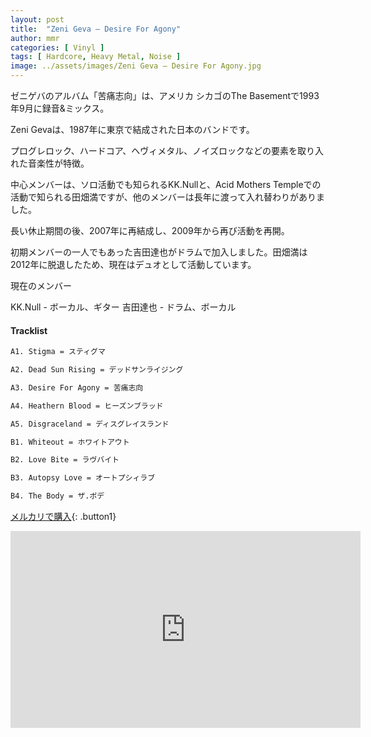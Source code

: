 ```yaml
---
layout: post
title:  "Zeni Geva – Desire For Agony"
author: mmr
categories: [ Vinyl ]
tags: [ Hardcore, Heavy Metal, Noise ]
image: ../assets/images/Zeni Geva – Desire For Agony.jpg
---
```


ゼニゲバのアルバム「苦痛志向」は、アメリカ シカゴのThe Basementで1993年9月に録音&ミックス。

Zeni Gevaは、1987年に東京で結成された日本のバンドです。

プログレロック、ハードコア、ヘヴィメタル、ノイズロックなどの要素を取り入れた音楽性が特徴。

中心メンバーは、ソロ活動でも知られるKK.Nullと、Acid Mothers Templeでの活動で知られる田畑満ですが、他のメンバーは長年に渡って入れ替わりがありました。

長い休止期間の後、2007年に再結成し、2009年から再び活動を再開。

初期メンバーの一人でもあった吉田達也がドラムで加入しました。田畑満は2012年に脱退したため、現在はデュオとして活動しています。

現在のメンバー

KK.Null - ボーカル、ギター
吉田達也 - ドラム、ボーカル

#### Tracklist
```md
A1. Stigma = スティグマ

A2. Dead Sun Rising = デッドサンライジング

A3. Desire For Agony = 苦痛志向

A4. Heathern Blood = ヒーズンブラッド

A5. Disgraceland = ディスグレイスランド

B1. Whiteout = ホワイトアウト

B2. Love Bite = ラヴバイト

B3. Autopsy Love = オートプシィラブ

B4. The Body = ザ.ボデ
```

[メルカリで購入](https://jp.mercari.com/item/m93829720298?afid=6142608987){: .button1}

<iframe width="560" height="315" src="https://www.youtube.com/embed/B2GSmBIqj2k?si=zrdl_IbSvKyJ4a8g" title="YouTube video player" frameborder="0" allow="accelerometer; autoplay; clipboard-write; encrypted-media; gyroscope; picture-in-picture; web-share" referrerpolicy="strict-origin-when-cross-origin" allowfullscreen></iframe>


